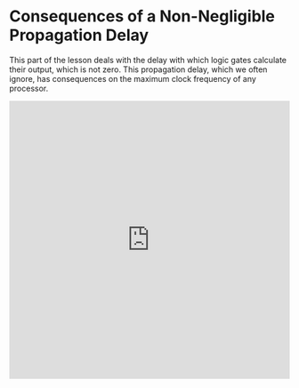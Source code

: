 # Consequences of a Non-Negligible Propagation Delay

This part of the lesson deals with the delay with which logic gates calculate their output, which is not zero. This propagation delay, which we often ignore, has consequences on the maximum clock frequency of any processor.

<iframe width="100%" height="500" src="https://www.youtube.com/embed/tabjllLuzNI" title="YouTube video player" frameborder="0" allow="accelerometer; autoplay; clipboard-write; encrypted-media; gyroscope; picture-in-picture" allowfullscreen></iframe>

<div id="sheas_container_1"><div style="width:100%; height:100%"><div class="loader"></div></div></div>

## Exercises
1. Conduct a qualitative analysis of the full adder circuit similar to that done for the xnor gate in the previous lesson. What propagation delay do you estimate?
<a href="https://sheas.magiwanders.com/?chip=N4IgJgpgbglgxhAziAXKSUCMrQBsCGARhLqiAGYCuuuA%2BvmJAE60AMIANCAC4CeADhDIBlSoTgwmcSjG6cQ%2FJgHt%2B%2BAOb5uMJQDtUrLghp9BZKjXqMITefyWJZ2vWhAAPVACYA7AFYuvVABaHwBfEK4MDxwQAmJSFBB8eRMhBIAhSm5uXVtlVQ0tHJQDEB1KAFtCfERUkAALCHcuQllkFEwuHQg5BKSuOwdC51B3FB8SgJRAgDZWMIjoAGZo2JIyQmSBWoysnP689U0nfU6KqpqyBqaQFu42jtLu9dt7RyKR1HH%2FVEw58PBoAAWFZENYJOCbUzpTLZPT7FSHIYnUpnaq1K7yW73TpPcEvQbHFyjL4gSa%2BeYAqA%2BEFxMiICqQ2oAGXw5X4uQRBUJJTKlTRl0amNaPxxPRA9PK%2BLewzcqEBXgmnz%2BCyg0xpYJAcHwTCYAS4KTILLZHPyRyKPNRFwSGOawvaorIWp1eoUryRRLlCu%2BU0WoQpcF0XTg2SYbQA2qByMpJS4YGAyBhsP0lEwxRKQP9stE4wnoNTk6myDA9PNI9Hs%2FGEomXoXwdrdRn9UoK7nVTWxcWM%2BEy0oY6Ac1XoFEC2KlJlGzxm7HK5Sk67a4kuxwe32QAPKcsR2Qx3JM1P%2BzPq1uEhtSxRy9PW8DjyAdxOs5fB1h246uwBdLj08SSaR20Ap6IMHgJBAOgbAXFWeJF31LYyB2WETURblTj5K16kFW07hFR4xT6V0CXeWVim9ZVKSiCDQSgu8YKhEAjXZeFTXdC1UPRDCbjtB4ulHcdkwImVRkWAAORUUEWUiMGWCjaQSHR8B0MA2EZMgADl5PjRikKKB4sWw4t%2BEyNoPD46VolGTAPD8UlPgpDBgWkjU5IU2g5wNBI1IUxCuW0zDsTXHQDKwlBjPw0yPXaSzvR8P0VWpByoI2GjthhPYFAObznBY842OuXT7Rw54TPdD5iOslBZls6A1XisgnMU4ceFg9z1K8s1nB0ziuH0wzPCKwkSssqzJnEsJ%2FgDHQgxDcMVxbJ85zsBc7z3WaNxfBJi2wM8o17FaMDVG8lqbXahzW%2Fylxmx9KXzeceN3I7Lrs07iyiLaLwPVtroW27733NdDyBJ6dE27tzx2h6wNOw7J2OqBNxuosdBekHttXddJMh8dlvBtsbw287QdR%2F6oGveGEihh93qffbSf8pG33%2BFqXCAhA2nQCGat6ZToV2OE0s5NrkV5bKBVyzqCs5vrCNGUSJJOjnb14xraPo1rmJQ4XrXYvKuNxBW5ElgS5V9b0Rv%2BdH5bqpSktUlrNIy7Dta6gKeuCg2zJ%2BY2ytNlV7LwSjavUlyuZADyNL5pjCQ6oKHm6oKQoGMKBpEk3ZapdUEuD%2BDUsUfm1ZRViRaFaOHRPKViqI0SKv9QMIGDFNpoJmH5pTb6scp1bcaB%2FGUZhz6W%2B3TH7vb9HO6R5dG%2BxuGvoHu7oexknp%2FWrvXrB4elgx2eKb%2Bq9AbHi61%2BJjefphhrF7OsJ6c6JQejZ2AWdA595c7a3uYQu2BdKoX%2BU10Xi%2FFs63bhRlpVKA5E%2FYyT1sHFW7885fzQjaDif9uIzzLv1Ii3ghr6BAVJcBjlA7sBfiHW24ctLtV8npZ2cdAElQspg4oo1DA1zrqGVAEYJ4Hynv3Mmg854H1Plw8%2ByM3rbzmkfNuIiO40zxivQmrZm6LR4VvNG69R7vn%2BK4ACTNoDAVZrOdO24WAEKVrUUQ34pAyH1iQ%2B2pUjC4DcreGw1CiI%2BE9pMQEMUyL6N6M5Ix9jTESHMbIVWyFNQkDsU1RInknGCS9GVDx5tcFQUDq5CJ%2FifwWOCeaQwYT7HEITuXGJokhLxIBhba%2BVtjEiDEAE38lic4RyyaE4wESdDX1QVLH4sxvSWRAXFRJtVykpNomkwJdT0ofxKLY%2BxrS6lujQeZLpZURIgOqv0iWlTX7Z3GbAy0OUi5%2BWQes%2FJ8zkSTGCCArwXibiZxSrzeppDBa7MLuQ%2FKhzrnRNOT8VgqchJXJ3BU%2Bx0CrETPVt%2FdCv8Dm62oqFApqBpjFKin8MaTCpqsP3hIvaYih4YoBp3buwjlFQEuQdRRv1CV9wXJ2GRvcsW8JxaA06p4hGr3pdTM%2B5MyVE34QuJI1LsbEpphymGnCFxMvHj3eetKlFExFbhfFLLCWypQeIwl8ixRivRYS7lrdsWqtOry5lsjREks3py1svy8UX3%2BHUfAuByCWGYA%2FHRD9wJrOghskAWc7nbJCXAvZLydZyo%2BaVSYqcwExH9qXQhXrMmZVBfArWYs3mJRhSckNqAACcJTYZXPTIQoF9zrFZTBQgx2%2F882po6WJVgdDMDZt9hGiBToGz5tZAxYFOyC4%2F32dhN5zaXTHKreJOhxTelXI0YY4OIzamxuRFMiJE72mG3aNFKKKyrn4KndU9JQSYEhPnbRPJcyq11pHUixhE1a6opQGwiVB81XKt1UTClcq%2BV8KlWap8L7nhvvpQ%2B7hpqYZsoEQa8VBKuUfqA4y%2BVRrKTAYUYByVlrDU0pNcfSegM1FcHMHQBgjqtF3xAgR11jaNQpgBak7dozZ02JyREgCwbhKiUCBZMNVybV2oddYCjwyqMzr3Y0g96JbX2rw9YJd7sxJ0JYx4VOODSNQQ46JqwLAhkmL4xkgTcamnhNokprjjjK3Lo8JFMqLHvkgIbZBMgeF7Exq048rt4Ke2vN1nhQdy7zPMcwO4sd8sU12duTR4tCaIW9t1imjzkmvPekCKOs2VUrkQmjUFhzn8nndoDSXTUEnwoxbMz0hLRLc0MlbcaNLIX%2FWIMhWmUrRnJMuOY9MbNvz5b9qgW24L8aqtlr7fWAdx7l2Ndi5gOtDDNQovrmi9hf7IPYwtVIksKHsbarpAyFVMr9UweFaddMG3WwCrPlS5bB8F4CKFStrbv7yVzffTeDVM3CXwZ1XSxV0HrubZvO1%2FbxqaYPbvfS1bdZnTofvVdkI9MwhAA%3D" target="_blank">Here is an isolated full adder circuit, of which there are many inside the incrementer.</a>


2. Does the overall propagation delay of the incrementer chip change for different inputs? If yes, with which criteria?


## Transcript 

When logic gates are studied, there are usually two different ways to communicate their functionality. 

One is the truth table, that is the complete list of outputs given the list of all the possible combinations of inputs. Some examples of this are the nand gate, the truth table of which shows the output only deactivating when the inputs are both on, or the xnor gate, whose output is active only when the two inputs have the same value. The other way of communicating functionality, is the way we just used to describe the truth table of the first two gates, that is a functional description in plain english. This is often preferred for the sake of brevity with gates that have many possible inputs, but a simple rule to calculate the output: this is the case of the incrementer chip here, which has 256 possible inputs, since the input port is 8 bits wide, but its output can simply be described as "the input plus one" for any given input. 

Whichever way the gates were described with, there is one further detail that is often omitted or quickly touched upon and not really cared about: the output of each gate is always calculated with a small but measurable delay, with respect to the input variation. This is called propagation delay. Thankfully, this tool is granular enough to show it. 

Inspect the inputs and the output of the nand gate and then pause the simulation. Zoom in on the monitors so that you can comfortably see each step. Now let us fiddle with the inputs, and try to understand how many steps it takes to calculate the output given any input variation. It takes one step, and you can verify all the combinations by yourself. 

How long one step is is rather unimportant, it might be one millisecond or one nanoseconds, for our purposes that is not important: it is the smallest time division of the engine of our simulator, and might as well be the smallest time interval we can measure with a logic analyzer, in the real world.

We can do the same with the xnor gate. We notice that sometimes the output takes five steps to propagate, as it is the case with inputs changing from zero zero to zero one, and sometimes six steps, as it is the case with inputs changing from zero zero to one one. We can therefore say that the propagation delay of the xnor is six steps. Why then is this value higher than the propagation delay of the nand gate? Let us remember that the nand gate is what is called a universal gate, which means that it can be used to synthetize any other logic gate, like this xnor here, that just so happens to be synthetized out of nand. The longer propagation delay of the xnor, is therefore directly proportional to the complexity of its implementation in nand gates, and we have also verified it being variable with previous input. 

Let us spend two minutes for a qualitative analysis, of how the inner structure of this xnor chip results in the propagation delay we observed. We see the inner structure being made of 'and', 'not' and 'or' gates. Internally the not is made of a single nand port with shortcircuited inputs, which means that its propagation delay is the same, one step. The and gate is made of two nand gates in series, so it is rather intuitive that its propagation delay will be two steps. The same can be said about the or gate, which has a maximum of two nand gates in series between any of the inputs and the output. The structure of the xnor gate is slightly more complex, but we only have to understand how to generalize the concept. Each input has two routes towards the output, one that is five steps long and one that is six steps long, as they both pass through a not gate, an or gate, an and gate and only one of the two passes through the first not gate. So without assumptions about the inputs, we can say that the maximum delay of the xnor gate is six steps.

Let us now consider the incrementer. You can see inspecting it that its a rather complex circuit, so we expect it to have a rather high maximum propagation delay. How much exactly? Let us set the input to decimal try some values. Zero to one takes 12 steps. 254 to 255 takes 4 steps. 127 to 128 takes many steps.

The exact propagation delay of this chip will be asked to you as an exercise, after this part of this lesson. I invite you to notice, that the carry of each full adder is given as input of the following full adder. You will be asked to reason about what that means for the total propagation delay and if, given this structure, the fact that one input of the adders is always one, somehow changes the delay estimate. 